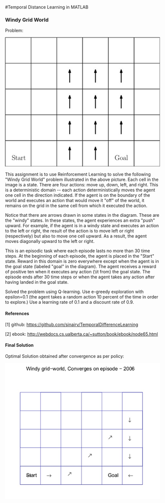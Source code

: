 #Temporal Distance Learning in MATLAB

### Windy Grid World

Problem:

![Windy Grid World](https://github.com/adilansari/Windy-Grid-World-Q-Learning/blob/master/images/Problem.jpg)

This assignment is to use Reinforcement Learning to solve the following "Windy Grid World" problem illustrated in the above picture. Each cell in the image is a state. There are four actions: move up, down, left, and right. This is a deterministic domain -- each action deterministically moves the agent one cell in the direction indicated. If the agent is on the boundary of the world and executes an action that would move it "off" of the world, it remains on the grid in the same cell from which it executed the action.

Notice that there are arrows drawn in some states in the diagram. These are the "windy" states. In these states, the agent experiences an extra "push" upward. For example, if the agent is in a windy state and executes an action to the left or right, the result of the action is to move left or right (respectively) but also to move one cell upward. As a result, the agent moves diagonally upward to the left or right.

This is an episodic task where each episode lasts no more than 30 time steps. At the beginning of each episode, the agent is placed in the "Start" state. Reward in this domain is zero everywhere except when the agent is in the goal state (labeled "goal" in the diagram). The agent receives a reward of positive ten when it executes any action {\it from} the goal state. The episode ends after 30 time steps or when the agent takes any action after having landed in the goal state.

Solved the problem using Q-learning. Use e-greedy exploration with epsilon=0.1 (the agent takes a random action 10 percent of the time in order to explore.) Use a learning 
rate of 0.1 and a discount rate of 0.9.

#### References

[1] github: https://github.com/sinairv/TemporalDifferenceLearning

[2] ebook: http://webdocs.cs.ualberta.ca/~sutton/book/ebook/node65.html

#### Final Solution

Optimal Solution obtained after convergence as per policy:

![Solution - Obtained Path](https://github.com/adilansari/Windy-Grid-World-Q-Learning/blob/master/images/Solution.jpg)